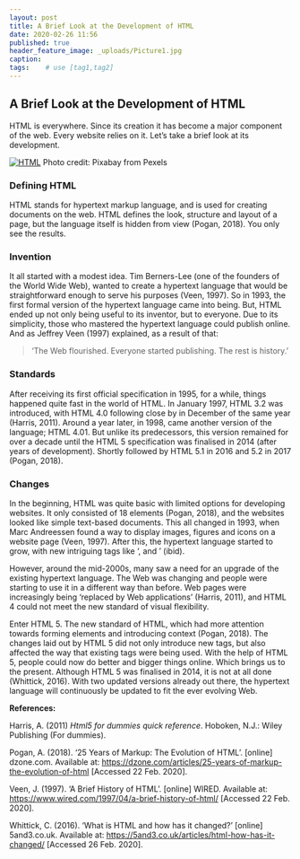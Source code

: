 ```yaml
---
layout: post
title: A Brief Look at the Development of HTML
date: 2020-02-26 11:56
published: true
header_feature_image: _uploads/Picture1.jpg
caption:
tags:    # use [tag1,tag2]
---
```

## A Brief Look at the Development of HTML

HTML is everywhere. Since its creation it has become a major component of the web. Every website relies on it. Let’s take a brief look at its development.  

[![HTML](//_uploads/Picture2.jpg)](//_uploads/Picture2.jpg)
Photo credit: Pixabay from Pexels

### Defining HTML

HTML stands for hypertext markup language, and is used for creating documents on the web. HTML defines the look, structure and layout of a page, but the language itself is hidden from view (Pogan, 2018). You only see the results.


### Invention

It all started with a modest idea. Tim Berners-Lee (one of the founders of the World Wide Web), wanted to create a hypertext language that would be straightforward enough to serve his purposes (Veen, 1997). So in 1993, the first formal version of the hypertext language came into being. But, HTML ended up not only being useful to its inventor, but to everyone. Due to its simplicity, those who mastered the hypertext language could publish online. And as Jeffrey Veen (1997) explained, as a result of that:
> ‘The Web flourished. Everyone started publishing. The rest is history.’


### Standards

After receiving its first official specification in 1995, for a while, things happened quite fast in the world of HTML. In January 1997, HTML 3.2 was introduced, with HTML 4.0 following close by in December of the same year (Harris, 2011). Around a year later, in 1998, came another version of the language; HTML 4.01. But unlike its predecessors, this version remained for over a decade until the HTML 5 specification was finalised in 2014 (after years of development). Shortly followed by HTML 5.1 in 2016 and 5.2 in 2017 (Pogan, 2018).


### Changes

In the beginning, HTML was quite basic with limited options for developing websites. It only consisted of 18 elements (Pogan, 2018), and the websites looked like simple text-based documents. This all changed in 1993, when Marc Andreessen found a way to display images, figures and icons on a website page (Veen, 1997). After this, the hypertext language started to grow, with new intriguing tags like ‘<background>, <frame> and <font>’ (ibid).

However, around the mid-2000s, many saw a need for an upgrade of the existing hypertext language. The Web was changing and people were starting to use it in a different way than before. Web pages were increasingly being ‘replaced by Web applications’ (Harris, 2011), and HTML 4 could not meet the new standard of visual flexibility.

Enter HTML 5. The new standard of HTML, which had more attention towards forming elements and introducing context (Pogan, 2018). The changes laid out by HTML 5 did not only introduce new tags, but also affected the way that existing tags were being used. With the help of HTML 5, people could now do better and bigger things online. Which brings us to the present.
Although HTML 5 was finalised in 2014, it is not at all done (Whittick, 2016). With two updated versions already out there, the hypertext language will continuously be updated to fit the ever evolving Web.


**References:**

Harris, A. (2011) _Html5 for dummies quick reference_. Hoboken, N.J.: Wiley Publishing (For dummies).

Pogan, A. (2018). ‘25 Years of Markup: The Evolution of HTML’. [online] dzone.com. Available at: https://dzone.com/articles/25-years-of-markup-the-evolution-of-html [Accessed 22 Feb. 2020].

Veen, J. (1997). ‘A Brief History of HTML’. [online] WIRED. Available at: https://www.wired.com/1997/04/a-brief-history-of-html/ [Accessed 22 Feb. 2020].

Whittick, C. (2016). ‘What is HTML and how has it changed?’ [online] 5and3.co.uk. Available at: https://5and3.co.uk/articles/html-how-has-it-changed/ [Accessed 26 Feb. 2020].
